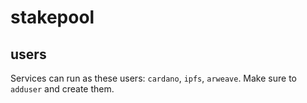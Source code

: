# stakepool

## users
Services can run as these users: `cardano`, `ipfs`, `arweave`. 
Make sure to `adduser` and create them.

